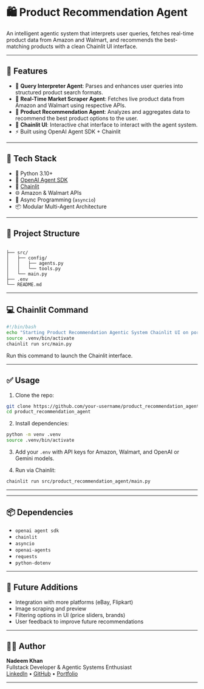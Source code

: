 # 🛍️ Product Recommendation Agent

An intelligent agentic system that interprets user queries, fetches real-time product data from Amazon and Walmart, and recommends the best-matching products with a clean Chainlit UI interface.

---

## 🚀 Features

- 🧠 **Query Interpreter Agent**: Parses and enhances user queries into structured product search formats.
- 🔎 **Real-Time Market Scraper Agent**: Fetches live product data from Amazon and Walmart using respective APIs.
- 🎯 **Product Recommendation Agent**: Analyzes and aggregates data to recommend the best product options to the user.
- 💬 **Chainlit UI**: Interactive chat interface to interact with the agent system.
- ⚡ Built using OpenAI Agent SDK + Chainlit

---

## 🧱 Tech Stack

- 🐍 Python 3.10+
- 🤖 [OpenAI Agent SDK](https://openai.github.io/openai-agents-python/)
- 🔗 [Chainlit](https://docs.chainlit.io/)
- 🌐 Amazon & Walmart APIs
- 🧪 Async Programming (`asyncio`)
- 📦 Modular Multi-Agent Architecture

---

## 📁 Project Structure

```

├── src/
│   ├── config/
│   │   ├── agents.py
│   │   └── tools.py
│   └── main.py
├── .env
└── README.md

```

---

## 💻 Chainlit Command

```bash
#!/bin/bash
echo "Starting Product Recommendation Agentic System Chainlit UI on port 8080..."
source .venv/bin/activate
chainlit run src/main.py
```

Run this command to launch the Chainlit interface.

---

## ✅ Usage

1. Clone the repo:

```bash
git clone https://github.com/your-username/product_recommendation_agent.git
cd product_recommendation_agent
```

2. Install dependencies:

```bash
python -m venv .venv
source .venv/bin/activate
```

3. Add your `.env` with API keys for Amazon, Walmart, and OpenAI or Gemini models.

4. Run via Chainlit:

```bash
chainlit run src/product_recommendation_agent/main.py
```

---

---

## 📦 Dependencies

- `openai agent sdk`
- `chainlit`
- `asyncio`
- `openai-agents`
- `requests`
- `python-dotenv`

---

## 🧠 Future Additions

- Integration with more platforms (eBay, Flipkart)
- Image scraping and preview
- Filtering options in UI (price sliders, brands)
- User feedback to improve future recommendations

---

## 👨‍💻 Author

**Nadeem Khan**  
Fullstack Developer & Agentic Systems Enthusiast  
[LinkedIn](linkedin.com/in/nadeem-khan-a083702b9/) • [GitHub](https://github.com/nadeemsangrasi) • [Portfolio](https://nadeemkhan.vercel.app)

---
